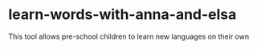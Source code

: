 # learn-words-with-anna-and-elsa
This tool allows pre-school children to learn new languages on their own
